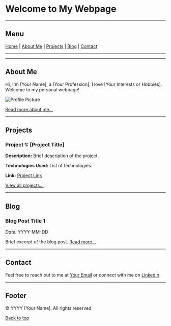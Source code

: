 # Welcome to My Webpage

---

## Menu
[Home](readme.md) | [About Me](about.md) | [Projects](projects.md) | [Blog](blog.md) | [Contact](contact.md)

---

---

## About Me
Hi, I'm [Your Name], a [Your Profession]. I love [Your Interests or Hobbies]. Welcome to my personal webpage!

![Profile Picture](path/to/your/profile-picture.jpg)

[Read more about me...](about.md)

---

## Projects
### Project 1: [Project Title]
**Description:** Brief description of the project.

**Technologies Used:** List of technologies.

**Link:** [Project Link](http://example.com)

[View all projects...](projects.md)

---

## Blog
### Blog Post Title 1
*Date:* YYYY-MM-DD

Brief excerpt of the blog post. [Read more...](blog.md)

---

## Contact
Feel free to reach out to me at [Your Email](mailto:your.email@example.com) or connect with me on [LinkedIn](https://www.linkedin.com/).

---

## Footer
&copy; YYYY [Your Name]. All rights reserved.

[Back to top](#welcome-to-my-webpage)
